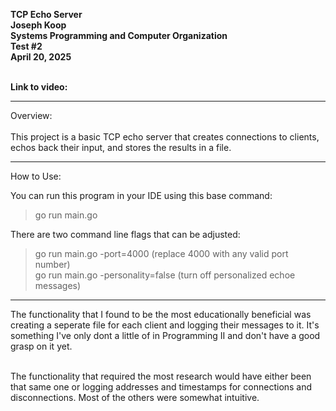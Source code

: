 <!-- README.md -->

<strong>TCP Echo Server</strong><br>
<strong>Joseph Koop</strong><br>
<strong>Systems Programming and Computer Organization</strong><br>
<strong>Test #2</strong><br>
<strong>April 20, 2025</strong><br>

<br>
<strong>Link to video:</strong>

________________________________________________________________________________________________________________________________________

Overview:<br>
<br>
This project is a basic TCP echo server that creates connections to clients, echos back their input, and stores the results in a file.
________________________________________________________________________________________________________________________________________

How to Use:<br>

You can run this program in your IDE using this base command:<br>
>    go run main.go<br>

There are two command line flags that can be adjusted: <br>
>    go run main.go -port=4000 (replace 4000 with any valid port number)<br>
>    go run main.go -personality=false (turn off personalized echoe messages)<br>

________________________________________________________________________________________________________________________________________

The functionality that I found to be the most educationally beneficial was creating a seperate file for each client and logging their 
messages to it. It's something I've only dont a little of in Programming II and don't have a good grasp on it yet.<br><br>

The functionality that required the most research would have either been that same one or logging addresses and timestamps for
connections and disconnections. Most of the others were somewhat intuitive.